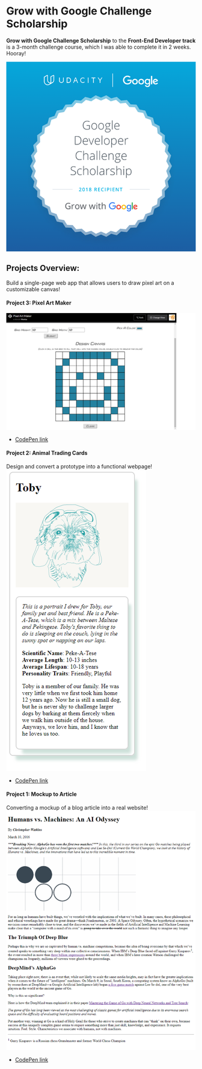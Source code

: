 # Grow with Google Challenge Scholarship

**Grow with Google Challenge Scholarship** to the **Front-End Developer track** is a 3-month challenge course, which I was able to complete it in 2 weeks. Hooray!

![screenshot](GrowWithGoogleDeveloperChallengeScholarship.png)

## Projects Overview:
Build a single-page web app that allows users to draw pixel art on a customizable canvas!
#### Project 3: Pixel Art Maker
![screenshot](Project3-Pixel-Art-Maker/project3-snapshot.png)
- [CodePen link](https://codepen.io/Momothepikachu/full/vpqoqK)

#### Project 2: Animal Trading Cards
Design and convert a prototype into a functional webpage!
![screenshot](Project2-Animal-Trading-Cards-Overview/project2-snapshot.png)
- [CodePen link](https://codepen.io/Momothepikachu/full/mpjMQO)

#### Project 1: Mockup to Article
Converting a mockup of a blog article into a real website!
![screenshot](Project1-Mockup-to-Article/project1-snapshot.png)
- [CodePen link](https://codepen.io/Momothepikachu/full/jYKyZB)



